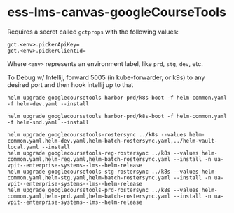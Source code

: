 # ess-lms-canvas-googleCourseTools

Requires a secret called `gctprops` with the following values:

```
gct.<env>.pickerApiKey=
gct.<env>.pickerClientId=
```
Where `<env>` represents an environment label, like `prd`, `stg`, `dev`, etc.

To Debug w/ Intellij, forward 5005 (in kube-forwarder, or k9s) to any desired port and then hook intellij up to that

```
helm upgrade googlecoursetools harbor-prd/k8s-boot -f helm-common.yaml -f helm-dev.yaml --install
```

```
helm upgrade googlecoursetools harbor-prd/k8s-boot -f helm-common.yaml -f helm-snd.yaml --install
```

```
helm upgrade googlecoursetools-rostersync ../k8s --values helm-common.yaml,helm-dev.yaml,helm-batch-rostersync.yaml,../helm-vault-local.yaml --install
helm upgrade googlecoursetools-reg-rostersync ../k8s --values helm-common.yaml,helm-reg.yaml,helm-batch-rostersync.yaml --install -n ua-vpit--enterprise-systems--lms--helm-release
helm upgrade googlecoursetools-stg-rostersync ../k8s --values helm-common.yaml,helm-stg.yaml,helm-batch-rostersync.yaml --install -n ua-vpit--enterprise-systems--lms--helm-release
helm upgrade googlecoursetools-prd-rostersync ../k8s --values helm-common.yaml,helm-prd.yaml,helm-batch-rostersync.yaml --install -n ua-vpit--enterprise-systems--lms--helm-release

```